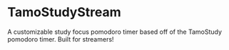 # TamoStudyStream
A customizable study focus pomodoro timer based off of the TamoStudy pomodoro timer. Built for streamers!
